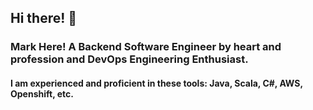 ## Hi there! 👋
### Mark Here! A Backend Software Engineer by heart and profession and DevOps Engineering Enthusiast.

#### I am experienced and proficient in these tools: Java, Scala, C#, AWS, Openshift, etc.
<!--
**NtsikaMngoma/NtsikaMngoma** is a ✨ _special_ ✨ repository because its `README.md` (this file) appears on your GitHub profile.

Here are some ideas to get you started:

- 🔭 I’m currently working on ...
- 🌱 I’m currently learning ...
- 👯 I’m looking to collaborate on ...
- 🤔 I’m looking for help with ...
- 💬 Ask me about ...
- 📫 How to reach me: ...
- 😄 Pronouns: ...
- ⚡ Fun fact: ...
-->
